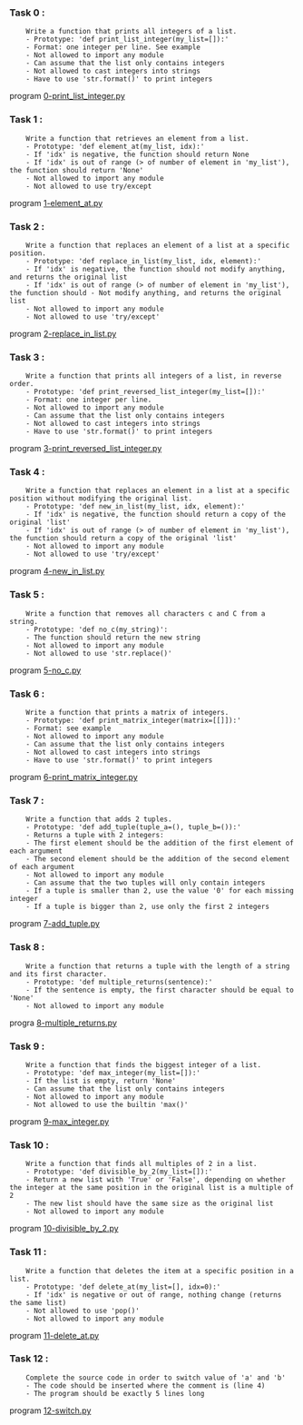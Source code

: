 ### Task 0 :
        Write a function that prints all integers of a list.
        - Prototype: 'def print_list_integer(my_list=[]):'
        - Format: one integer per line. See example
        - Not allowed to import any module
        - Can assume that the list only contains integers
        - Not allowed to cast integers into strings
        - Have to use 'str.format()' to print integers
program [0-print_list_integer.py](https://github.com/Mylliah/holbertonschool-higher_level_programming/blob/main/python-data_structures/0-print_list_integer.py)

### Task 1 :
        Write a function that retrieves an element from a list.
        - Prototype: 'def element_at(my_list, idx):'
        - If 'idx' is negative, the function should return None
        - If 'idx' is out of range (> of number of element in 'my_list'), the function should return 'None'
        - Not allowed to import any module
        - Not allowed to use try/except
program [1-element_at.py](https://github.com/Mylliah/holbertonschool-higher_level_programming/blob/main/python-data_structures/1-element_at.py)

### Task 2 :
        Write a function that replaces an element of a list at a specific position.
        - Prototype: 'def replace_in_list(my_list, idx, element):'
        - If 'idx' is negative, the function should not modify anything, and returns the original list
        - If 'idx' is out of range (> of number of element in 'my_list'), the function should - Not modify anything, and returns the original list
        - Not allowed to import any module
        - Not allowed to use 'try/except'
program [2-replace_in_list.py](https://github.com/Mylliah/holbertonschool-higher_level_programming/blob/main/python-data_structures/2-replace_in_list.py)

### Task 3 :
        Write a function that prints all integers of a list, in reverse order.
        - Prototype: 'def print_reversed_list_integer(my_list=[]):'
        - Format: one integer per line.
        - Not allowed to import any module
        - Can assume that the list only contains integers
        - Not allowed to cast integers into strings
        - Have to use 'str.format()' to print integers
program [3-print_reversed_list_integer.py](https://github.com/Mylliah/holbertonschool-higher_level_programming/blob/main/python-data_structures/3-print_reversed_list_integer.py)

### Task 4 :
        Write a function that replaces an element in a list at a specific position without modifying the original list.
        - Prototype: 'def new_in_list(my_list, idx, element):'
        - If 'idx' is negative, the function should return a copy of the original 'list'
        - If 'idx' is out of range (> of number of element in 'my_list'), the function should return a copy of the original 'list'
        - Not allowed to import any module
        - Not allowed to use 'try/except'
program [4-new_in_list.py](https://github.com/Mylliah/holbertonschool-higher_level_programming/blob/main/python-data_structures/4-new_in_list.py)

### Task 5 :
        Write a function that removes all characters c and C from a string.
        - Prototype: 'def no_c(my_string)':
        - The function should return the new string
        - Not allowed to import any module
        - Not allowed to use 'str.replace()'
program [5-no_c.py](https://github.com/Mylliah/holbertonschool-higher_level_programming/blob/main/python-data_structures/5-no_c.py)

### Task 6 :
        Write a function that prints a matrix of integers.
        - Prototype: 'def print_matrix_integer(matrix=[[]]):'
        - Format: see example
        - Not allowed to import any module
        - Can assume that the list only contains integers
        - Not allowed to cast integers into strings
        - Have to use 'str.format()' to print integers
program [6-print_matrix_integer.py](https://github.com/Mylliah/holbertonschool-higher_level_programming/blob/main/python-data_structures/6-print_matrix_integer.py)

### Task 7 :
        Write a function that adds 2 tuples.
        - Prototype: 'def add_tuple(tuple_a=(), tuple_b=()):'
        - Returns a tuple with 2 integers:
        - The first element should be the addition of the first element of each argument
        - The second element should be the addition of the second element of each argument
        - Not allowed to import any module
        - Can assume that the two tuples will only contain integers
        - If a tuple is smaller than 2, use the value '0' for each missing integer
        - If a tuple is bigger than 2, use only the first 2 integers
program [7-add_tuple.py](https://github.com/Mylliah/holbertonschool-higher_level_programming/blob/main/python-data_structures/7-add_tuple.py)

### Task 8 :
        Write a function that returns a tuple with the length of a string and its first character.
        - Prototype: 'def multiple_returns(sentence):'
        - If the sentence is empty, the first character should be equal to 'None'
        - Not allowed to import any module
progra [8-multiple_returns.py](https://github.com/Mylliah/holbertonschool-higher_level_programming/blob/main/python-data_structures/8-multiple_returns.py)

### Task 9 :
        Write a function that finds the biggest integer of a list.
        - Prototype: 'def max_integer(my_list=[]):'
        - If the list is empty, return 'None'
        - Can assume that the list only contains integers
        - Not allowed to import any module
        - Not allowed to use the builtin 'max()'
program [9-max_integer.py](https://github.com/Mylliah/holbertonschool-higher_level_programming/blob/main/python-data_structures/9-max_integer.py)

### Task 10 :
        Write a function that finds all multiples of 2 in a list.
        - Prototype: 'def divisible_by_2(my_list=[]):'
        - Return a new list with 'True' or 'False', depending on whether the integer at the same position in the original list is a multiple of 2
        - The new list should have the same size as the original list
        - Not allowed to import any module
program [10-divisible_by_2.py](https://github.com/Mylliah/holbertonschool-higher_level_programming/blob/main/python-data_structures/10-divisible_by_2.py)

### Task 11 :
        Write a function that deletes the item at a specific position in a list.
        - Prototype: 'def delete_at(my_list=[], idx=0):'
        - If 'idx' is negative or out of range, nothing change (returns the same list)
        - Not allowed to use 'pop()'
        - Not allowed to import any module
program [11-delete_at.py](https://github.com/Mylliah/holbertonschool-higher_level_programming/blob/main/python-data_structures/11-delete_at.py)

### Task 12 :
        Complete the source code in order to switch value of 'a' and 'b'
        - The code should be inserted where the comment is (line 4)
        - The program should be exactly 5 lines long
program [12-switch.py](https://github.com/Mylliah/holbertonschool-higher_level_programming/blob/main/python-data_structures/12-switch.py)
